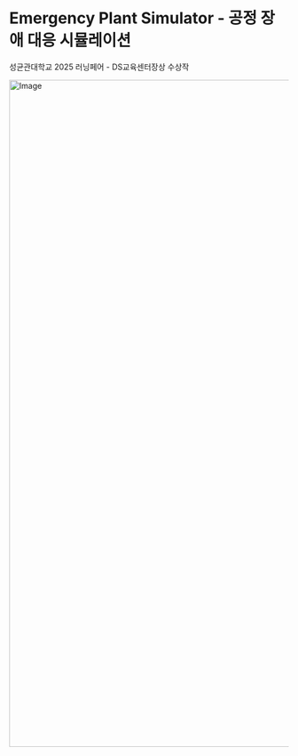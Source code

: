 # Emergency Plant Simulator - 공정 장애 대응 시뮬레이션
성균관대학교 2025 러닝페어 - DS교육센터장상 수상작

<img width="1200" alt="Image" src="https://github.com/user-attachments/assets/a48b370b-e528-4dad-9e6e-51609f09486e" />
